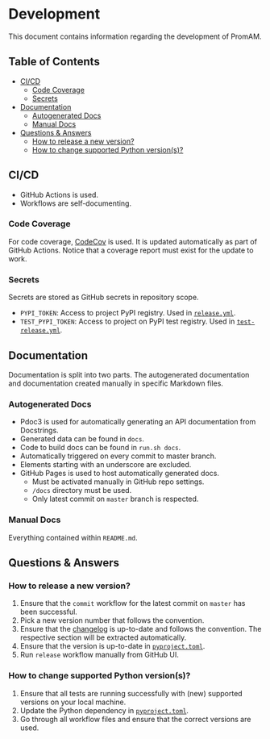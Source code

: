 <!-- omit in toc -->
# Development <!-- omit in toc  -->

This document contains information regarding the development of PromAM.

<!-- omit in toc -->
## Table of Contents

- [CI/CD](#cicd)
  - [Code Coverage](#code-coverage)
  - [Secrets](#secrets)
- [Documentation](#documentation)
  - [Autogenerated Docs](#autogenerated-docs)
  - [Manual Docs](#manual-docs)
- [Questions & Answers](#questions--answers)
  - [How to release a new version?](#how-to-release-a-new-version)
  - [How to change supported Python version(s)?](#how-to-change-supported-python-versions)

## CI/CD

- GitHub Actions is used.
- Workflows are self-documenting.

### Code Coverage

For code coverage, [CodeCov](https://codecov.io/) is used. It is updated
automatically as part of GitHub Actions. Notice that a coverage report must
exist for the update to work.

### Secrets

Secrets are stored as GitHub secrets in repository scope.

- `PYPI_TOKEN`: Access to project PyPI registry.
    Used in [`release.yml`](/.github/workflows/release.yml).
- `TEST_PYPI_TOKEN`: Access to project on PyPI test registry.
    Used in [`test-release.yml`](/.github/workflows/test-release.yml).

## Documentation

Documentation is split into two parts. The autogenerated documentation and
documentation created manually in specific Markdown files.

### Autogenerated Docs

- Pdoc3 is used for automatically generating an API documentation from Docstrings.
- Generated data can be found in `docs`.
- Code to build docs can be found in `run.sh docs`.
- Automatically triggered on every commit to master branch.
- Elements starting with an underscore are excluded.
- GitHub Pages is used to host automatically generated docs.
  - Must be activated manually in GitHub repo settings.
  - `/docs` directory must be used.
  - Only latest commit on `master` branch is respected.

### Manual Docs

Everything contained within `README.md`.

## Questions & Answers

### How to release a new version?

1. Ensure that the `commit` workflow for the latest commit on `master` has
    been successful.
2. Pick a new version number that follows the convention.
3. Ensure that the [changelog](/CHANGELOG.md) is up-to-date and follows the
    convention. The respective section will be extracted automatically.
4. Ensure that the version is up-to-date in [`pyproject.toml`](pyproject.toml).
5. Run `release` workflow manually from GitHub UI.

### How to change supported Python version(s)?

1. Ensure that all tests are running successfully with (new) supported versions
    on your local machine.
2. Update the Python dependency in [`pyproject.toml`](/pyproject.toml).
3. Go through all workflow files and ensure that the correct versions are used.
